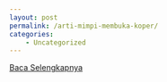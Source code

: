```yaml
---
layout: post
permalink: /arti-mimpi-membuka-koper/
categories:
    - Uncategorized
---
```


[Baca Selengkapnya](/04)